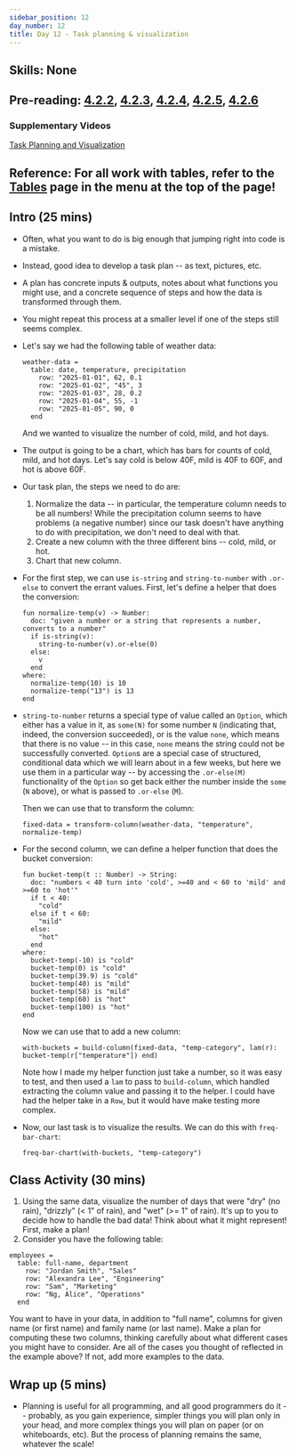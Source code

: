 ```yaml
---
sidebar_position: 12
day_number: 12
title: Day 12 - Task planning & visualization
---
```


## Skills: None

## Pre-reading: [4.2.2](https://dcic-world.org/2025-02-09/processing-tables.html#%28part._task-plans%29), [4.2.3](<https://dcic-world.org/2025-02-09/processing-tables.html#(part._preparing-tables)>), [4.2.4](<https://dcic-world.org/2025-02-09/processing-tables.html#(part._naming-tables)>), [4.2.5](<https://dcic-world.org/2025-02-09/processing-tables.html#(part._naming-tables)>), [4.2.6](<https://dcic-world.org/2025-02-09/processing-tables.html#(part._.Summary__.Managing_a_.Data_.Analysis)>)

### Supplementary Videos

[Task Planning and Visualization](https://northeastern.hosted.panopto.com/Panopto/Pages/Viewer.aspx?id=f61d8666-b6d8-49f1-a436-b34b01331424)

## Reference: For all work with tables, refer to the [Tables](/tables) page in the menu at the top of the page!

## Intro (25 mins)

- Often, what you want to do is big enough that jumping right into code is a mistake.

- Instead, good idea to develop a task plan -- as text, pictures, etc.

- A plan has concrete inputs & outputs, notes about what functions you might use, and a concrete sequence
  of steps and how the data is transformed through them.

- You might repeat this process at a smaller level if one of the steps still seems complex.

- Let's say we had the following table of weather data:

  ```pyret
  weather-data =
    table: date, temperature, precipitation
      row: "2025-01-01", 62, 0.1
      row: "2025-01-02", "45", 3
      row: "2025-01-03", 28, 0.2
      row: "2025-01-04", 55, -1
      row: "2025-01-05", 90, 0
    end
  ```

  And we wanted to visualize the number of cold, mild, and hot days.

- The output is going to be a chart, which has bars for counts of cold, mild,
  and hot days. Let's say cold is below 40F, mild is 40F to 60F, and hot is
  above 60F.

- Our task plan, the steps we need to do are:

  1. Normalize the data -- in particular, the temperature column needs to be all
     numbers! While the precipitation column seems to have problems (a negative
     number) since our task doesn't have anything to do with precipitation, we
     don't need to deal with that.
  2. Create a new column with the three different bins -- cold, mild, or hot.
  3. Chart that new column.

- For the first step, we can use `is-string` and `string-to-number` with `.or-else`
  to convert the errant values. First, let's define a helper that does the conversion:

  ```pyret
  fun normalize-temp(v) -> Number:
    doc: "given a number or a string that represents a number, converts to a number"
    if is-string(v): 
      string-to-number(v).or-else(0)
    else: 
      v
    end
  where:
    normalize-temp(10) is 10
    normalize-temp("13") is 13
  end
  ```

- `string-to-number` returns a special type of value called an `Option`, which either has a value in it, as `some(N)` for some number `N` (indicating that, indeed, the conversion succeeded), or is the value `none`, which means that there is no value -- in this case, `none` means the string could not be successfully converted. `Option`s are a special case of structured, conditional data which we will learn about in a few weeks, but here we use them in a particular way -- by accessing the `.or-else(M)` functionality of the `Option` so get back either the number inside the `some` (`N` above), or what is passed to `.or-else` (`M`).

  Then we can use that to transform the column:

  ```pyret
  fixed-data = transform-column(weather-data, "temperature", normalize-temp)
  ```

- For the second column, we can define a helper function that does the bucket conversion:

  ```pyret
  fun bucket-temp(t :: Number) -> String:
    doc: "numbers < 40 turn into 'cold', >=40 and < 60 to 'mild' and >=60 to 'hot'"
    if t < 40:
      "cold"
    else if t < 60:
      "mild"
    else:
      "hot"
    end
  where:
    bucket-temp(-10) is "cold"
    bucket-temp(0) is "cold"
    bucket-temp(39.9) is "cold"
    bucket-temp(40) is "mild"
    bucket-temp(58) is "mild"
    bucket-temp(60) is "hot"
    bucket-temp(100) is "hot"
  end
  ```

  Now we can use that to add a new column:

  ```pyret
  with-buckets = build-column(fixed-data, "temp-category", lam(r): bucket-temp(r["temperature"]) end)
  ```

  Note how I made my helper function just take a number, so it was easy to test, and then used a `lam` to
  pass to `build-column`, which handled extracting the column value and passing it to the helper. I could have
  had the helper take in a `Row`, but it would have make testing more complex.

- Now, our last task is to visualize the results. We can do this with `freq-bar-chart`:

  ```pyret
  freq-bar-chart(with-buckets, "temp-category")
  ```

## Class Activity (30 mins)

1. Using the same data, visualize the number of days that were "dry" (no rain),
  "drizzly" (< 1" of rain), and "wet" (>= 1" of rain). It's up to you to decide
  how to handle the bad data! Think about what it might represent! First, make a
  plan!
1. Consider you have the following table:
  ```pyret
  employees =
    table: full-name, department
      row: "Jordan Smith", "Sales"
      row: "Alexandra Lee", "Engineering"
      row: "Sam", "Marketing"
      row: "Ng, Alice", "Operations"
    end
  ```
  You want to have in your data, in addition to "full name", columns for given name
  (or first name) and family name (or last name). Make a plan for computing these two columns, thinking carefully about what different cases you might have to consider. Are all of the cases you thought of reflected in the example above? If not, add more examples to the data.

## Wrap up (5 mins)

- Planning is useful for all programming, and all good programmers do it --
  probably, as you gain experience, simpler things you will plan only in your
  head, and more complex things you will plan on paper (or on whiteboards, etc).
  But the process of planning remains the same, whatever the scale!
